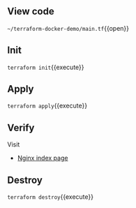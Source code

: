 

## View code

`~/terraform-docker-demo/main.tf`{{open}}

## Init

`terraform init`{{execute}}

## Apply

`terraform apply`{{execute}}

## Verify

Visit

- [Nginx index page](https://[[HOST_SUBDOMAIN]]-8500-[[KATACODA_HOST]].environments.katacoda.com/)

## Destroy

`terraform destroy`{{execute}}
